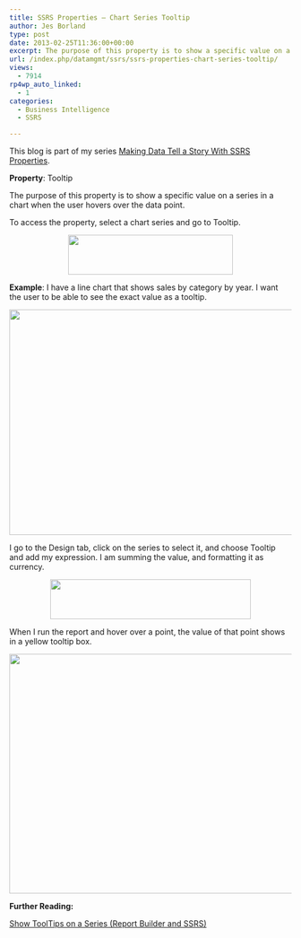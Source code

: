 ```yaml
---
title: SSRS Properties – Chart Series Tooltip
author: Jes Borland
type: post
date: 2013-02-25T11:36:00+00:00
excerpt: The purpose of this property is to show a specific value on a series in a chart when the user hovers over the data point.
url: /index.php/datamgmt/ssrs/ssrs-properties-chart-series-tooltip/
views:
  - 7914
rp4wp_auto_linked:
  - 1
categories:
  - Business Intelligence
  - SSRS

---
```

This blog is part of my series [Making Data Tell a Story With SSRS Properties][1].

**Property**: Tooltip

The purpose of this property is to show a specific value on a series in a chart when the user hovers over the data point.

To access the property, select a chart series and go to Tooltip.

<p style="text-align: center;">
  <img src="/wp-content/uploads/users/grrlgeek/tooltip 1.png?mtime=1361799302" alt="" width="294" height="71" />
</p>

**Example**: I have a line chart that shows sales by category by year. I want the user to be able to see the exact value as a tooltip.

<p style="text-align: center;">
  <img src="/wp-content/uploads/users/grrlgeek/tooltip 2.png?mtime=1361799302" alt="" width="673" height="402" />
</p>

I go to the Design tab, click on the series to select it, and choose Tooltip and add my expression. I am summing the value, and formatting it as currency.

<p style="text-align: center;">
  <img src="/wp-content/uploads/users/grrlgeek/tooltip 3.png?mtime=1361799302" alt="" width="358" height="71" />
</p>

When I run the report and hover over a point, the value of that point shows in a yellow tooltip box.

<p style="text-align: center;">
  <img src="/wp-content/uploads/users/grrlgeek/tooltip 4.png?mtime=1361799302" alt="" width="702" height="427" />
</p>

**Further Reading:** 

[Show ToolTips on a Series (Report Builder and SSRS)][2]

 [1]: /index.php/DataMgmt/ssrs/making-data-tell-a-story
 [2]: http://technet.microsoft.com/en-us/library/dd220415.aspx